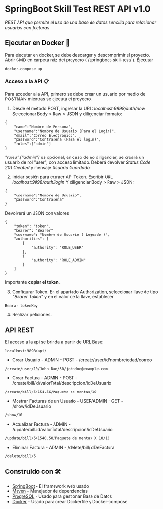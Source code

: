 # SpringBoot Skill Test REST API v1.0

_REST API que permite el uso de una base de datos sencilla para relacionar usuarios con facturas_

## Ejecutar en Docker 🚀

Para ejecutar en docker, se debe descargar y descomprimir el proyecto.
Abrir CMD en carpeta raíz del proyecto ( /springboot-skill-test/ ).
Ejecutar
```
docker-compose up 
```

### Acceso a la API 📋

Para acceder a la API, primero se debe crear un usuario por medio de POSTMAN mientras se ejecuta el proyecto.
1. Desde el método POST, ingresar la URL:
_localhost:9898/auth/new_
Seleccionar Body > Raw > JSON y diligenciar formato:
```
{
    "name":"Nombre de Persona",
    "username":"Nombre de Usuario (Para el Login)",
    "email":"Correo Electrónico",
    "password":"Contraseña (Para el login)",
    "roles":["admin"]
}
```
_"roles":["admin"]_ es opcional, en caso de no diligenciar, se creará un usuario de rol "user", con acceso limitado.
Deberá devolver _Status Code 201 Created_ y mensaje _Usuario Guardado_

2. Iniciar sesión para extraer API Token. Escribir URL
_localhost:9898/auth/login_
Y diligenciar Body > Raw > JSON:
```
{
    "username":"Nombre de Usuario",
    "password":"Contraseña"
}
```
Devolverá un JSON con valores
```
{
    "token": "token",
    "bearer": "Bearer",
    "username": "Nombre de Usuario ( Logeado )",
    "authorities": [
        {
            "authority": "ROLE_USER"
        },
        {
            "authority": "ROLE_ADMIN"
        }
    ]
}
```
Importante **copiar el token**.

3. Configurar Token.
En el apartado Authorization, seleccionar llave de tipo _"Bearer Token"_ y en el valor de la llave, establecer
```
Bearar tokenKey
```

4. Realizar peticiones.

## API REST
El acceso a la api se brinda a partir de URL Base:
```
localhost:9898/api/
```

* Crear Usuario - ADMIN - POST - /create/user/id/nombre/edad/correo
```
/create/user/10/John Doe/30/johndoe@example.com
```

* Crear Factura - ADMIN - POST - /create/bill/id/valorTotal/descripcion/idDeUsuario
```
/create/bill/5/154.56/Paquete de mentas/10
```

* Mostrar Facturas de un Usuario - USER/ADMIN - GET - /show/idDeUsuario
```
/show/10
```

* Actualizar Factura - ADMIN - /update/bill/id/valorTotal/descripcion/idDeUsuario
```
/update/bill/5/1540.50/Paquete de mentas X 10/10
```

* Eliminar Factura - ADMIN - /delete/bill/idDeFactura
```
/delete/bill/5
```

## Construido con 🛠️

* [SpringBoot](https://spring.io/projects/spring-boot) - El framework web usado
* [Maven](https://maven.apache.org/) - Manejador de dependencias
* [ProgreSQL](https://www.postgresql.org/) - Usado para gestionar Base de Datos
* [Docker](https://www.docker.com/) - Usado para crear Dockerfile y Docker-compose


